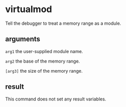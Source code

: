 # virtualmod

Tell the debugger to treat a memory range as a module.

## arguments

`arg1` the user-supplied module name.

`arg2` the base of the memory range.

`[arg3]` the size of the memory range.

## result

This command does not set any result variables.
